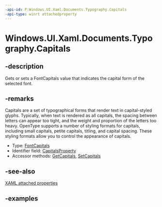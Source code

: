 ```yaml
---
-api-id: P:Windows.UI.Xaml.Documents.Typography.Capitals
-api-type: winrt attachedproperty
---
```


# Windows.UI.Xaml.Documents.Typography.Capitals

<!--
see GetCapitals, and SetCapitals
-->

## -description

Gets or sets a FontCapitals value that indicates the capital form of the selected font.

## -remarks

Capitals are a set of typographical forms that render text in capital-styled glyphs. Typically, when text is rendered as all capitals, the spacing between letters can appear too tight, and the weight and proportion of the letters too heavy. OpenType supports a number of styling formats for capitals, including small capitals, petite capitals, titling, and capital spacing. These styling formats allow you to control the appearance of capitals.

<ul><li>Type: <a href="/uwp/api/windows.ui.xaml.fontcapitals">FontCapitals</a></li><li>Identifier field: <a href="/uwp/api/windows.ui.xaml.documents.typography.capitalsproperty">CapitalsProperty</a></li><li>Accessor methods: <a href="/uwp/api/windows.ui.xaml.documents.typography.getcapitals">GetCapitals</a>, <a href="/uwp/api/windows.ui.xaml.documents.typography.setcapitals">SetCapitals</a></li></ul>

## -see-also

[XAML attached properties](/windows/uwp/xaml-platform/attached-properties-overview)

## -examples


